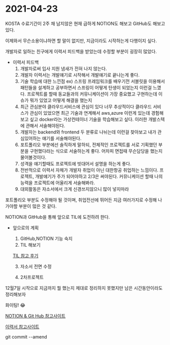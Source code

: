 # 2021-04-23

KOSTA 수료기간이 2주 채 남지않은 현재 급하게 NOTION도 해보고 GitHub도 해보고 있다.

이제와서 무슨소용이냐하면 할 말이 없지만, 지금이라도 시작하는게 다행이지 싶다.

개발자로 일하는 친구에게 이력서 피드백을 받았는데 수정할 부분이 굉장히 많았다.

- 이력서 피드백
    1. 개발자로써 입사 지원 냄새가 전혀 나지 않는다.
    2. 개발자 이력서는 개발얘기로 시작해서 개발얘기로 끝나는게 좋다.
    3. 기술 학습에 대한 느낀점
    ex) 스프링 프레임워크를 배우기전 서블릿을 이용해서 패턴들을 설계하고 공부하면서 스프링이 어떻게 탄생이 되었는지 이런걸 느꼈다. 프로젝트를 할때 동교들과의 커뮤니케이션이 가장 중요했고 구현하는데 이슈가 뭐가 있었고 어떻게 해결을 했는지
    4.  최근 관심분야
    클라우드서비스에 관심이 있다 너무 추상적이다
    클라우드 서비스가 관심이 있었으면 최근 기술과 연계해서 aws,azure 이런게 있는데 경험해보고 싶고 docker라는 가상컨테이너 기술을 학습해보고 싶다. 이러한 개발스텍에 관해서 서술해야된다.
    5. 개발자는 backend와 frontend 두 분류로 나뉘는데 이런걸 찾아보고 내가 관심있어하는 얘기를 서술해야된다.
    6. 포트폴리오 부분에선 솔직하게 말하되, 전체적인 프로젝트를 서로 기획했던 부분을 구현했다라는 식으로 서술하는게 좋다. 어차피 면접때 무슨담당을 했는지 물어볼것이다.
    7. 성격을 얘기할때도 프로젝트에 빗대어서 설명을 하는게 좋다.
    8. 전반적으로 이력서 자체가 개발자 취업이 아닌 대한항공 취업하는 느낌이다. 프로젝트, 개발얘기가 주가 되어야하고 2/3은 써야된다. 커뮤니케이션 할때 나의 능력을 프로젝트에 어울리게 서술해봐라.
    9. 대외활동은 자소서에서 크게 신경쓰지않으니 많이 넣지마라

포트폴리오 부분도 수정해야 될 것이며, 취업전선에 뛰어든 지금 여러가지로 수정해 나가야할 부분이 많은 것 같다.

NOTION과 GitHub을 통해 앞으로 TIL에 도전하려 한다.

- 앞으로의 계획
    1. GitHub,NOTION 기능 숙지
    2. TIL 해보기 

    [TIL 참고 후기](https://junwoo45.github.io/2019-09-10-til_%ED%9B%84%EA%B8%B0/)

     3. 자소서 전면 수정

     4. 2차프로젝트

12월7일 시작으로 지금까지 뭘 했는지 제대로 정리하지 못했지만 남은 시간동안이라도 정리해보자

화이팅! 😂

[NOTION & Git Hub 참고사이트](https://www.notion.so/NOTION-Git-Hub-26fd870c05824bf1804ce404028f3f6f)

[이력서 참고사이트](https://www.notion.so/d05b006b352347dfb86efe6d1fdf11d1)

git commit --amend
